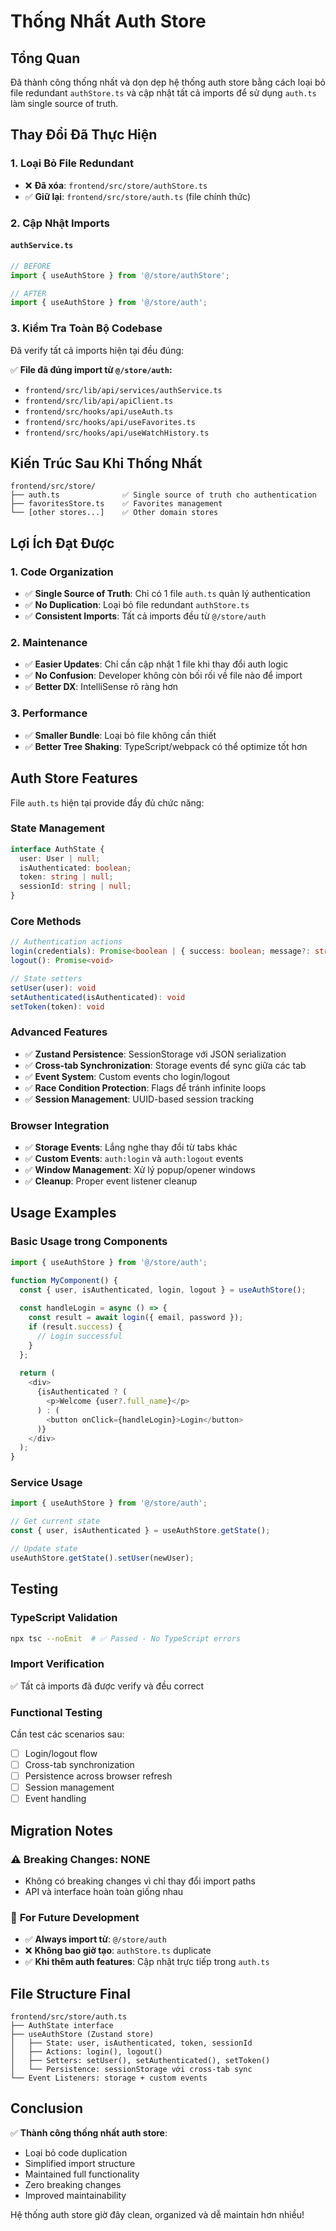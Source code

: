 # Thống Nhất Auth Store

## Tổng Quan

Đã thành công thống nhất và dọn dẹp hệ thống auth store bằng cách loại bỏ file redundant `authStore.ts` và cập nhật tất cả imports để sử dụng `auth.ts` làm single source of truth.

## Thay Đổi Đã Thực Hiện

### 1. **Loại Bỏ File Redundant**
- ❌ **Đã xóa**: `frontend/src/store/authStore.ts`
- ✅ **Giữ lại**: `frontend/src/store/auth.ts` (file chính thức)

### 2. **Cập Nhật Imports**

#### `authService.ts`
```typescript
// BEFORE
import { useAuthStore } from '@/store/authStore';

// AFTER  
import { useAuthStore } from '@/store/auth';
```

### 3. **Kiểm Tra Toàn Bộ Codebase**

Đã verify tất cả imports hiện tại đều đúng:

✅ **File đã đúng import từ `@/store/auth`:**
- `frontend/src/lib/api/services/authService.ts`
- `frontend/src/lib/api/apiClient.ts`
- `frontend/src/hooks/api/useAuth.ts`
- `frontend/src/hooks/api/useFavorites.ts`
- `frontend/src/hooks/api/useWatchHistory.ts`

## Kiến Trúc Sau Khi Thống Nhất

```
frontend/src/store/
├── auth.ts              ✅ Single source of truth cho authentication
├── favoritesStore.ts    ✅ Favorites management
└── [other stores...]    ✅ Other domain stores
```

## Lợi Ích Đạt Được

### 1. **Code Organization**
- ✅ **Single Source of Truth**: Chỉ có 1 file `auth.ts` quản lý authentication
- ✅ **No Duplication**: Loại bỏ file redundant `authStore.ts`
- ✅ **Consistent Imports**: Tất cả imports đều từ `@/store/auth`

### 2. **Maintenance**
- ✅ **Easier Updates**: Chỉ cần cập nhật 1 file khi thay đổi auth logic
- ✅ **No Confusion**: Developer không còn bối rối về file nào để import
- ✅ **Better DX**: IntelliSense rõ ràng hơn

### 3. **Performance**
- ✅ **Smaller Bundle**: Loại bỏ file không cần thiết
- ✅ **Better Tree Shaking**: TypeScript/webpack có thể optimize tốt hơn

## Auth Store Features

File `auth.ts` hiện tại provide đầy đủ chức năng:

### **State Management**
```typescript
interface AuthState {
  user: User | null;
  isAuthenticated: boolean;
  token: string | null;
  sessionId: string | null;
}
```

### **Core Methods**
```typescript
// Authentication actions
login(credentials): Promise<boolean | { success: boolean; message?: string }>
logout(): Promise<void>

// State setters
setUser(user): void
setAuthenticated(isAuthenticated): void
setToken(token): void
```

### **Advanced Features**
- ✅ **Zustand Persistence**: SessionStorage với JSON serialization
- ✅ **Cross-tab Synchronization**: Storage events để sync giữa các tab
- ✅ **Event System**: Custom events cho login/logout
- ✅ **Race Condition Protection**: Flags để tránh infinite loops
- ✅ **Session Management**: UUID-based session tracking

### **Browser Integration**
- ✅ **Storage Events**: Lắng nghe thay đổi từ tabs khác
- ✅ **Custom Events**: `auth:login` và `auth:logout` events
- ✅ **Window Management**: Xử lý popup/opener windows
- ✅ **Cleanup**: Proper event listener cleanup

## Usage Examples

### **Basic Usage trong Components**
```typescript
import { useAuthStore } from '@/store/auth';

function MyComponent() {
  const { user, isAuthenticated, login, logout } = useAuthStore();
  
  const handleLogin = async () => {
    const result = await login({ email, password });
    if (result.success) {
      // Login successful
    }
  };
  
  return (
    <div>
      {isAuthenticated ? (
        <p>Welcome {user?.full_name}</p>
      ) : (
        <button onClick={handleLogin}>Login</button>
      )}
    </div>
  );
}
```

### **Service Usage**
```typescript
import { useAuthStore } from '@/store/auth';

// Get current state
const { user, isAuthenticated } = useAuthStore.getState();

// Update state
useAuthStore.getState().setUser(newUser);
```

## Testing

### **TypeScript Validation**
```bash
npx tsc --noEmit  # ✅ Passed - No TypeScript errors
```

### **Import Verification**
✅ Tất cả imports đã được verify và đều correct

### **Functional Testing**
Cần test các scenarios sau:
- [ ] Login/logout flow
- [ ] Cross-tab synchronization  
- [ ] Persistence across browser refresh
- [ ] Session management
- [ ] Event handling

## Migration Notes

### ⚠️ **Breaking Changes: NONE**
- Không có breaking changes vì chỉ thay đổi import paths
- API và interface hoàn toàn giống nhau

### 📝 **For Future Development**
- ✅ **Always import từ**: `@/store/auth`
- ❌ **Không bao giờ tạo**: `authStore.ts` duplicate
- ✅ **Khi thêm auth features**: Cập nhật trực tiếp trong `auth.ts`

## File Structure Final

```
frontend/src/store/auth.ts
├── AuthState interface
├── useAuthStore (Zustand store)
│   ├── State: user, isAuthenticated, token, sessionId
│   ├── Actions: login(), logout()
│   ├── Setters: setUser(), setAuthenticated(), setToken()
│   └── Persistence: sessionStorage với cross-tab sync
└── Event Listeners: storage + custom events
```

## Conclusion

✅ **Thành công thống nhất auth store**:
- Loại bỏ code duplication
- Simplified import structure  
- Maintained full functionality
- Zero breaking changes
- Improved maintainability

Hệ thống auth store giờ đây clean, organized và dễ maintain hơn nhiều! 